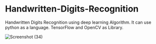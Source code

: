 # Handwritten-Digits-Recognition
Handwritten Digits Recognition using deep learning Algorithm.
It can use python as a language.
TensorFlow and OpenCV as Library.


![Screenshot (34)](https://github.com/SauravKumar09/Handwritten-Digits-Recognition/assets/90619704/e4644aa1-faa4-4038-ad5f-26852abebaed)

